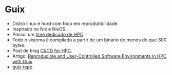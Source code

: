 # Guix

* Distro linux e hurd com foco em reprodutibilidade.
* Inspirado no Nix e NixOS.
* Possui um [time dedicado de HPC](https://hpc.guix.info/).
* Todo o sistema é compilado a partir de um binário de menos do que 300 bytes.
* Post de blog [CI/CD for HPC](https://hpc.guix.info/blog/2023/03/contiguous-integration-and-continuous-delivery-for-hpc/).
* Artigo: [Reproducible and User-Controlled Software Environments in HPC with Guix](https://arxiv.org/pdf/1506.02822)
* [guix repo](https://git.savannah.gnu.org/cgit/guix.git)
